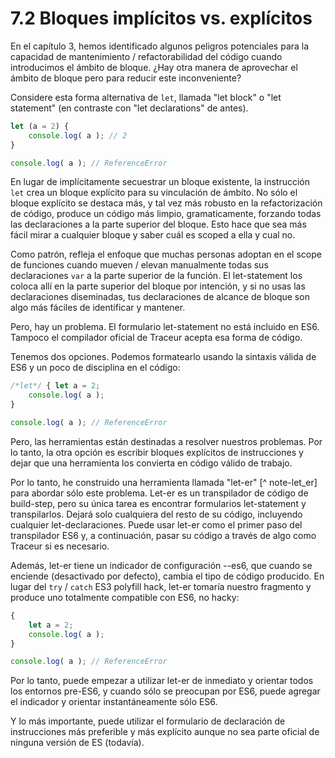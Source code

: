 # 7.2 Bloques implícitos vs. explícitos

En el capítulo 3, hemos identificado algunos peligros potenciales para la capacidad de mantenimiento / refactorabilidad del código cuando introducimos el ámbito de bloque. ¿Hay otra manera de aprovechar el ámbito de bloque pero para reducir este inconveniente?

Considere esta forma alternativa de `let`, llamada "let block" o "let statement" \(en contraste con "let declarations" de antes\).

```js
let (a = 2) {
	console.log( a ); // 2
}

console.log( a ); // ReferenceError
```

En lugar de implícitamente secuestrar un bloque existente, la instrucción `let` crea un bloque explícito para su vinculación de ámbito. No sólo el bloque explícito se destaca más, y tal vez más robusto en la refactorización de código, produce un código más limpio, gramaticamente, forzando todas las declaraciones a la parte superior del bloque. Esto hace que sea más fácil mirar a cualquier bloque y saber cuál es scoped a ella y cual no.

Como patrón, refleja el enfoque que muchas personas adoptan en el scope de funciones cuando mueven / elevan manualmente todas sus declaraciones `var` a la parte superior de la función. El let-statement los coloca allí en la parte superior del bloque por intención, y si no usas las declaraciones diseminadas, tus declaraciones de alcance de bloque son algo más fáciles de identificar y mantener.

Pero, hay un problema. El formulario let-statement no está incluido en ES6. Tampoco el compilador oficial de Traceur acepta esa forma de código.

Tenemos dos opciones. Podemos formatearlo usando la sintaxis válida de ES6 y un poco de disciplina en el código:

```js
/*let*/ { let a = 2;
	console.log( a );
}

console.log( a ); // ReferenceError
```

Pero, las herramientas están destinadas a resolver nuestros problemas. Por lo tanto, la otra opción es escribir bloques explícitos de instrucciones y dejar que una herramienta los convierta en código válido de trabajo.

Por lo tanto, he construido una herramienta llamada "let-er" \[^ note-let\_er\] para abordar sólo este problema. Let-er es un transpilador de código de build-step, pero su única tarea es encontrar formularios let-statement y transpilarlos. Dejará solo cualquiera del resto de su código, incluyendo cualquier let-declaraciones. Puede usar let-er como el primer paso del transpilador ES6 y, a continuación, pasar su código a través de algo como Traceur si es necesario.

Además, let-er tiene un indicador de configuración --es6, que cuando se enciende \(desactivado por defecto\), cambia el tipo de código producido. En lugar del `try` / `catch` ES3 polyfill hack, let-er tomaría nuestro fragmento y produce uno totalmente compatible con ES6, no hacky:

```js
{
	let a = 2;
	console.log( a );
}

console.log( a ); // ReferenceError
```

Por lo tanto, puede empezar a utilizar let-er de inmediato y orientar todos los entornos pre-ES6, y cuando sólo se preocupan por ES6, puede agregar el indicador y orientar instantáneamente sólo ES6.

Y lo más importante, puede utilizar el formulario de declaración de instrucciones más preferible y más explícito aunque no sea parte oficial de ninguna versión de ES \(todavía\).

